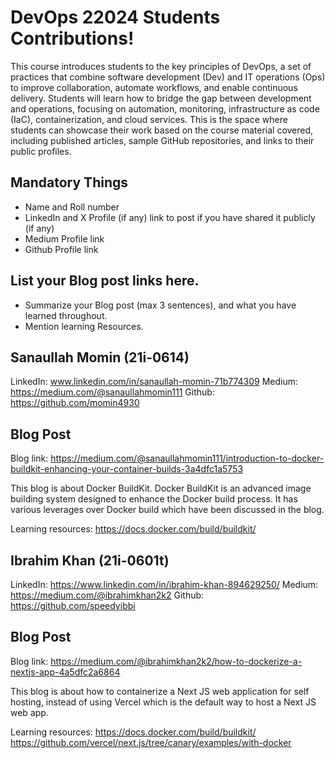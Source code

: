 # DevOps 22024 Students Contributions! 

This course introduces students to the key principles of DevOps, a set of practices that combine software development (Dev) and IT operations (Ops) to improve collaboration, automate workflows, and enable continuous delivery. Students will learn how to bridge the gap between development and operations, focusing on automation, monitoring, infrastructure as code (IaC), containerization, and cloud services. This is the space where students can showcase their work based on the course material covered, including published articles, sample GitHub repositories, and links to their public profiles.

## Mandatory Things
- Name and Roll number
- LinkedIn and X Profile (if any) link to post if you have shared it publicly (if any)
- Medium Profile link
- Github Profile link

## List your Blog post links here.
- Summarize your Blog post (max 3 sentences), and what you have learned throughout.
- Mention learning Resources. 

## Sanaullah Momin (21i-0614)

LinkedIn: www.linkedin.com/in/sanaullah-momin-71b774309
Medium: https://medium.com/@sanaullahmomin111
Github: https://github.com/momin4930

## Blog Post
Blog link: https://medium.com/@sanaullahmomin111/introduction-to-docker-buildkit-enhancing-your-container-builds-3a4dfc1a5753

This blog is about Docker BuildKit. Docker BuildKit is an advanced image building system designed to enhance the Docker build process. It has various leverages over Docker build which have been discussed in the blog.

Learning resources: https://docs.docker.com/build/buildkit/

## Ibrahim Khan (21i-0601t)

LinkedIn: https://www.linkedin.com/in/ibrahim-khan-894629250/
Medium: https://medium.com/@ibrahimkhan2k2
Github: https://github.com/speedyibbi

## Blog Post
Blog link: https://medium.com/@ibrahimkhan2k2/how-to-dockerize-a-nextjs-app-4a5dfc2a6864

This blog is about how to containerize a Next JS web application for self hosting, instead of using Vercel which is the default way to host a Next JS web app.

Learning resources: https://docs.docker.com/build/buildkit/ https://github.com/vercel/next.js/tree/canary/examples/with-docker
